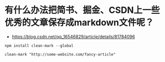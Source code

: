 # 有什么办法把简书、掘金、CSDN上一些优秀的文章保存成markdown文件呢？

- https://blog.csdn.net/qq_16546829/article/details/81784096



```
npm install clean-mark --global
```



```
clean-mark "http://some-website.com/fancy-article"

```

